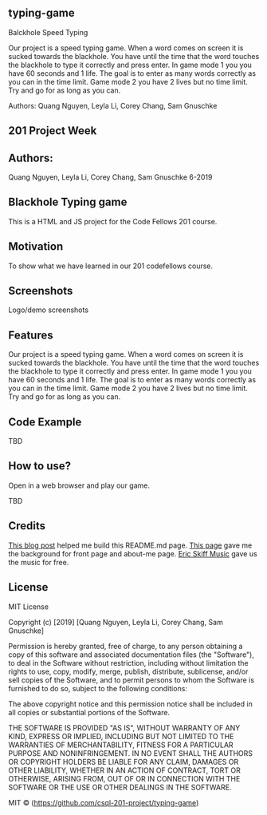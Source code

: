 ## typing-game

Balckhole Speed Typing

Our project is a speed typing game. When a word comes on screen it is sucked towards the blackhole. You have until the time that the word touches the blackhole to type it correctly and press enter. In game mode 1 you you have 60 seconds and 1 life. The goal is to enter as many words correctly as you can in the time limit. Game mode 2 you have 2 lives but no time limit. Try and go for as long as you can.

Authors: Quang Nguyen, Leyla Li, Corey Chang, Sam Gnuschke


## 201 Project Week

<!--template copied from https://medium.com/@meakaakka/a-beginners-guide-to-writing-a-kickass-readme-7ac01da88ab3-->

## Authors: 
Quang Nguyen, Leyla Li, Corey Chang, Sam Gnuschke     6-2019

## Blackhole Typing game
This is a HTML and JS project for the Code Fellows 201 course.

## Motivation
To show what we have learned in our 201 codefellows course.

## Screenshots
Logo/demo screenshots

## Features
Our project is a speed typing game. When a word comes on screen it is sucked towards the blackhole. You have until the time that the word touches the blackhole to type it correctly and press enter. In game mode 1 you you have 60 seconds and 1 life. The goal is to enter as many words correctly as you can in the time limit. Game mode 2 you have 2 lives but no time limit. Try and go for as long as you can.

## Code Example
TBD

## How to use?
Open in a web browser and play our game.

TBD<!--Let people know how they can contribute into your project. A [contributing guideline](https://github.com/zulip/zulip-electron/blob/master/CONTRIBUTING.md) will be a big plus.-->

## Credits

[This blog post](https://medium.com/@meakaakka/a-beginners-guide-to-writing-a-kickass-readme-7ac01da88ab3) helped me build this README.md page.
[This page](https://codepen.io/WebSonick/pen/vjmgu) gave me the background for front page and about-me page.
[Eric Skiff Music](https://ericskiff.com/music/) gave us the music for free.


## License
MIT License

Copyright (c) [2019] [Quang Nguyen, Leyla Li, Corey Chang, Sam Gnuschke]

Permission is hereby granted, free of charge, to any person obtaining a copy
of this software and associated documentation files (the "Software"), to deal
in the Software without restriction, including without limitation the rights
to use, copy, modify, merge, publish, distribute, sublicense, and/or sell
copies of the Software, and to permit persons to whom the Software is
furnished to do so, subject to the following conditions:

The above copyright notice and this permission notice shall be included in all
copies or substantial portions of the Software.

THE SOFTWARE IS PROVIDED "AS IS", WITHOUT WARRANTY OF ANY KIND, EXPRESS OR
IMPLIED, INCLUDING BUT NOT LIMITED TO THE WARRANTIES OF MERCHANTABILITY,
FITNESS FOR A PARTICULAR PURPOSE AND NONINFRINGEMENT. IN NO EVENT SHALL THE
AUTHORS OR COPYRIGHT HOLDERS BE LIABLE FOR ANY CLAIM, DAMAGES OR OTHER
LIABILITY, WHETHER IN AN ACTION OF CONTRACT, TORT OR OTHERWISE, ARISING FROM,
OUT OF OR IN CONNECTION WITH THE SOFTWARE OR THE USE OR OTHER DEALINGS IN THE
SOFTWARE.

MIT © (https://github.com/csql-201-project/typing-game)